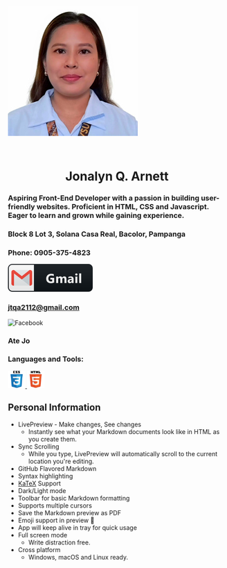 <img src= "https://raw.githubusercontent.com/arnettjo211/arnettjo211/refs/heads/main/ID-PIC.png">
<h1 align="center">
  <br>
  Jonalyn Q. Arnett
  <br>
</h1>

### Aspiring Front-End Developer with a passion in building user-friendly websites. Proficient in HTML, CSS and Javascript. Eager to learn and grown while gaining experience. 
### Block 8 Lot 3, Solana Casa Real, Bacolor, Pampanga
### Phone: 0905-375-4823
<img src= "https://raw.githubusercontent.com/MikeCodesDotNET/ColoredBadges/master/svg/social/gmail.svg">

### jtqa2112@gmail.com
<img src= "https://upload.wikimedia.org/wikipedia/commons/thumb/b/b8/2021_Facebook_icon.svg/2048px-2021_Facebook_icon.svg.png"
alt = "Facebook" width= "40" height= "40" class= "center">
<h3 href="https://www.facebook.com/share/1A63qoXj9i/" target= "_blank">Ate Jo 



<h3 align="left">Languages and Tools:</h3>
<p align="left"> <a href="https://www.w3schools.com/css/" 
target="_blank" rel="noreferrer">
<img src="https://raw.githubusercontent.com/devicons/devicon/master/icons/css3/css3-original-wordmark.svg" 
alt="css3" width="40" height="40"/> </a>
<a href="https://www.w3.org/html/" target="_blank" rel="noreferrer"> 
<img src="https://raw.githubusercontent.com/devicons/devicon/master/icons/html5/html5-original-wordmark.svg"
 alt="html5" width="40" height="40"/> </a> </p>





## Personal Information

* LivePreview - Make changes, See changes
  - Instantly see what your Markdown documents look like in HTML as you create them.
* Sync Scrolling
  - While you type, LivePreview will automatically scroll to the current location you're editing.
* GitHub Flavored Markdown  
* Syntax highlighting
* [KaTeX](https://khan.github.io/KaTeX/) Support
* Dark/Light mode
* Toolbar for basic Markdown formatting
* Supports multiple cursors
* Save the Markdown preview as PDF
* Emoji support in preview :tada:
* App will keep alive in tray for quick usage
* Full screen mode
  - Write distraction free.
* Cross platform
  - Windows, macOS and Linux ready.

